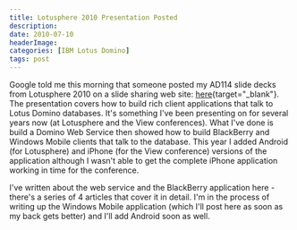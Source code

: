 ```yaml
---
title: Lotusphere 2010 Presentation Posted
description: 
date: 2010-07-10
headerImage: 
categories: [IBM Lotus Domino]
tags: post
---
```


Google told me this morning that someone posted my AD114 slide decks from Lotusphere 2010 on a slide sharing web site: [here](https://slideshare.net/ddrschiw/ad114-beyond-the-mobile-browser-building-rich-mobile-applications-for-ibm-lotus-domino){target="_blank"}. The presentation covers how to build rich client applications that talk to Lotus Domino databases. It's something I've been presenting on for several years now (at Lotusphere and the View conferences). What I've done is build a Domino Web Service then showed how to build BlackBerry and Windows Mobile clients that talk to the database. This year I added Android (for Lotusphere) and iPhone (for the View conference) versions of the application although I wasn't able to get the complete iPhone application working in time for the conference.

I've written about the web service and the BlackBerry application here - there's a series of 4 articles that cover it in detail. I'm in the process of writing up the Windows Mobile application (which I'll post here as soon as my back gets better) and I'll add Android soon as well.